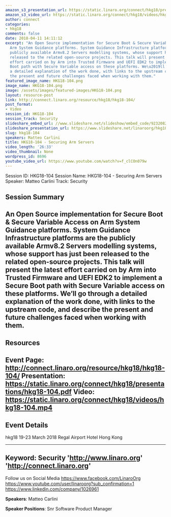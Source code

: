```yaml
---
amazon_s3_presentation_url: https://static.linaro.org/connect/hkg18/presentations/hkg18-104.pdf
amazon_s3_video_url: https://static.linaro.org/connect/hkg18/videos/hkg18-104.mp4
author: connect
categories:
- hkg18
comments: false
date: 2018-04-11 14:11:12
excerpt: "An Open Source implementation for Secure Boot & Secure Variable Access on
  Arm System Guidance platforms. System Guidance Infrastructure platforms are the
  publicly available Armv8.2 Servers modelling systems, whose support has just been
  released to the related open-source projects. This talk will present the latest
  effort carried on by Arm into Trusted Firmware and UEFI EDK2 to implement a Secure
  Boot path with Secure Variable access on these platforms. We\u2019ll go through
  a detailed explanation of the work done, with links to the upstream code, and describe
  the present and future challenges faced when working with them."
featured_image_name: HKG18-104.png
image_name: HKG18-104.png
image: /assets/images/featured-images/HKG18-104.png
layout: resource-post
link: http://connect.linaro.org/resource/hkg18/hkg18-104/
post_format:
- Video
session_id: HKG18-104
session_track: Security
slideshare_embed_url: //www.slideshare.net/slideshow/embed_code/92320828
slideshare_presentation_url: https://www.slideshare.net/linaroorg/hkg18104-securing-arm-servers
slug: hkg18-104
speakers: Matteo Carlini
title: HKG18-104 - Securing Arm Servers
video_length: '26:33'
video_thumbnail: None
wordpress_id: 8696
youtube_video_url: https://www.youtube.com/watch?v=f_clCOn079w
---
```


Session ID: HKG18-104
Session Name: HKG18-104 - Securing Arm Servers
Speaker: Matteo Carlini
Track: Security


## Session Summary
An Open Source implementation for Secure Boot & Secure Variable Access on Arm System Guidance platforms. System Guidance Infrastructure platforms are the publicly available Armv8.2 Servers modelling systems, whose support has just been released to the related open-source projects. This talk will present the latest effort carried on by Arm into Trusted Firmware and UEFI EDK2 to implement a Secure Boot path with Secure Variable access on these platforms. We’ll go through a detailed explanation of the work done, with links to the upstream code, and describe the present and future challenges faced when working with them.
---------------------------------------------------
## Resources
Event Page: http://connect.linaro.org/resource/hkg18/hkg18-104/
Presentation: https://static.linaro.org/connect/hkg18/presentations/hkg18-104.pdf
Video: https://static.linaro.org/connect/hkg18/videos/hkg18-104.mp4
 ---------------------------------------------------
## Event Details
hkg18
19-23 March 2018
Regal Airport Hotel Hong Kong

---------------------------------------------------
Keyword: Security
'http://www.linaro.org'
'http://connect.linaro.org'
---------------------------------------------------
Follow us on Social Media
https://www.facebook.com/LinaroOrg
https://www.youtube.com/user/linaroorg?sub_confirmation=1
https://www.linkedin.com/company/1026961

**Speakers**: Matteo Carlini

**Speaker Positions**: Snr Software Product Manager
